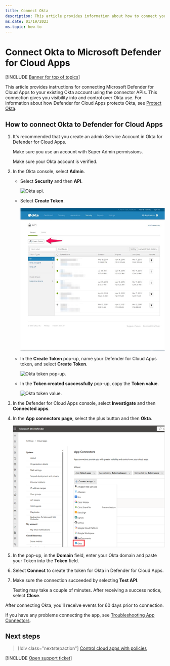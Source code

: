 ```yaml
---
title: Connect Okta
description: This article provides information about how to connect your Okta to Defender for Cloud Apps using the API connector for visibility and control over use.
ms.date: 01/19/2023
ms.topic: how-to
---
```

# Connect Okta to Microsoft Defender for Cloud Apps

[!INCLUDE [Banner for top of topics](includes/banner.md)]

This article provides instructions for connecting Microsoft Defender for Cloud Apps to your existing Okta account using the connector APIs. This connection gives you visibility into and control over Okta use. For information about how Defender for Cloud Apps protects Okta, see [Protect Okta](protect-okta.md).

## How to connect Okta to Defender for Cloud Apps

1. It's recommended that you create an admin Service Account in Okta for Defender for Cloud Apps.

    Make sure you use an account with Super Admin permissions.

    Make sure your Okta account is verified.

1. In the Okta console, select **Admin**.

    - Select **Security** and then **API**.

         ![Okta api.](media/okta-api.png "Okta api")

    - Select **Create Token**.

         ![Okta create token.](media/okta-createtoken.png "Okta create token")

    - In the **Create Token** pop-up, name your Defender for Cloud Apps token, and select **Create Token**.

         ![Okta token pop-up.](media/okta-token-pop-up.png)

    - In the **Token created successfully** pop-up, copy the **Token value**.

         ![Okta token value.](media/okta-token-value.png "Okta token value")

1. In the Defender for Cloud Apps console, select **Investigate** and then **Connected apps**.

1. In the **App connectors page**, select the plus button and then **Okta**.

    ![connect Okta.](media/connect-okta.png "connect Okta")

1. In the pop-up, in the **Domain** field, enter your Okta domain and paste your Token into the **Token** field.

1. Select **Connect** to create the token for Okta in Defender for Cloud Apps.

1. Make sure the connection succeeded by selecting **Test API**.

    Testing may take a couple of minutes. After receiving a success notice, select **Close**.

After connecting Okta, you'll receive events for 60 days prior to connection.

If you have any problems connecting the app, see [Troubleshooting App Connectors](troubleshooting-api-connectors-using-error-messages.md).

## Next steps

> [!div class="nextstepaction"]
> [Control cloud apps with policies](control-cloud-apps-with-policies.md)

[!INCLUDE [Open support ticket](includes/support.md)]

